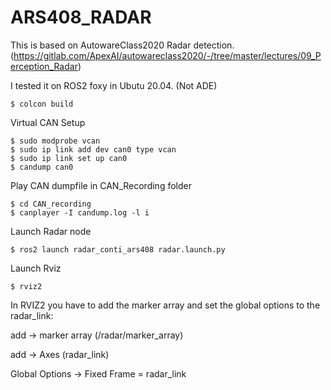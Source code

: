 # ARS408_RADAR
This is based on AutowareClass2020 Radar detection. (https://gitlab.com/ApexAI/autowareclass2020/-/tree/master/lectures/09_Perception_Radar)

I tested it on ROS2 foxy in Ubutu 20.04. (Not ADE)


```
$ colcon build
```
Virtual CAN Setup


```
$ sudo modprobe vcan
$ sudo ip link add dev can0 type vcan
$ sudo ip link set up can0
$ candump can0
```
Play CAN dumpfile in CAN_Recording folder
```
$ cd CAN_recording
$ canplayer -I candump.log -l i
```

Launch Radar node
```
$ ros2 launch radar_conti_ars408 radar.launch.py
```
Launch Rviz
```
$ rviz2
```

In RVIZ2 you have to add the marker array and set the global options to the radar_link:

add -> marker array (/radar/marker_array)

add -> Axes (radar_link)

Global Options -> Fixed Frame = radar_link
